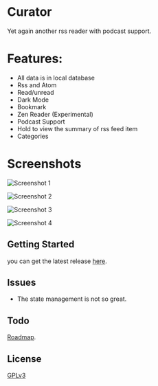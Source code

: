 # Curator

Yet again another rss reader with podcast support. 

# Features:

* All data is in local database
* Rss and Atom
* Read/unread
* Dark Mode
* Bookmark
* Zen Reader (Experimental)
* Podcast Support
* Hold to view the summary of rss feed item
* Categories

# Screenshots

![Screenshot 1](/assets/screenshots/1.png)

![Screenshot 2](/assets/screenshots/2.png)

![Screenshot 3](/assets/screenshots/3.png)

![Screenshot 4](/assets/screenshots/4.png)

## Getting Started

you can get the latest release [here](https://github.com/abhinavmarwaha/curator/releases).

## Issues

* The state management is not so great.

## Todo

[Roadmap](https://github.com/abhinavmarwaha/curator/projects/2).

## License

[GPLv3](https://www.gnu.org/licenses/gpl-3.0.en.html)
